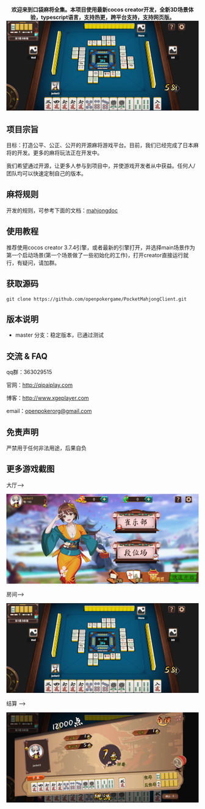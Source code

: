 <p align="center">
  <strong>欢迎来到口袋麻将全集。本项目使用最新cocos creator开发，全新3D场景体验，typescript语言，支持热更，跨平台支持，支持网页版。</strong>
  <img width="704" alt="Game screenshot" src="./resource/image/room.jpg">
</p>





## 项目宗旨

目标：打造公平、公正、公开的开源麻将游戏平台。目前，我们已经完成了日本麻将的开发。更多的麻将玩法正在开发中。

我们希望通过开源，让更多人参与到项目中，并使游戏开发者从中获益。任何人/团队均可以快速定制自己的版本。



## 麻将规则

开发的规则，可参考下面的文档：[mahjongdoc](https://github.com/openpokergame/MahjongRules)



## 使用教程

推荐使用cocos creator 3.7.4引擎，或者最新的引擎打开，并选择main场景作为第一个启动场景(第一个场景做了一些初始化的工作)，打开creator直接运行就行，有疑问，请加群。



## 获取源码

```
git clone https://github.com/openpokergame/PocketMahjongClient.git
```



## 版本说明

- master 分支：稳定版本，已通过测试



## 交流 & FAQ

qq群：363029515

官网：http://qipaiplay.com

博客：http://www.xgeplayer.com

email：openpokerorg@gmail.com



## 免责声明

严禁用于任何非法用途，后果自负





## 更多游戏截图

大厅-->

![](./resource/image/hall.jpg)



房间-->

![](./resource/image/room.jpg)



结算 -->

![](./resource/image/over.jpg)

